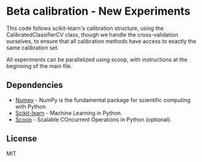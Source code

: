 # Beta calibration - New Experiments

This code follows scikit-learn's calibration structure, using the CalibratedClassifierCV class, though we handle the cross-validation ourselves, to ensure that all calibration methods have access to exactly the same calibration set.


All experiments can be parallelized using scoop, with instructions at the beginning of the main file.

## Dependencies

* [Numpy] - NumPy is the fundamental package for scientific computing with
  Python.
* [Scikit-learn] - Machine Learning in Python.
* [Scoop] - Scalable COncurrent Operations in Python (optional).

## License

MIT

[//]: # (References)
   [Numpy]: <http://www.numpy.org/>
   [Scikit-learn]: <http://scikit-learn.org/>
   [Scoop]: <https://github.com/soravux/scoop/>